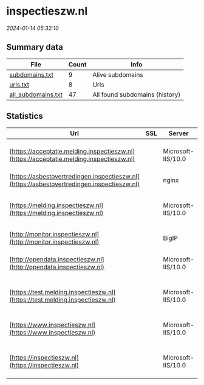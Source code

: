 # inspectieszw.nl
*2024-01-14 05:32:10*
## Summary data
| File       | Count | Info |
|------------|-------|------|
|[subdomains.txt](/data/inspectieszw.nl/subdomains.txt)|9|Alive subdomains|
|[urls.txt](/data/inspectieszw.nl/urls.txt)|8|Urls|
|[all_subdomains.txt](/data/inspectieszw.nl/all_subdomains.txt)|47|All found subdomains (history)|
## Statistics
| Url | SSL | Server | Cookie | HSTS | CSP | XFO | XXP | RP | Tech |Title |
|------------|-------|------|------|------|------|------|------|------|------|------|
|[https://acceptatie.melding.inspectieszw.nl](https://acceptatie.melding.inspectieszw.nl)| |Microsoft-IIS/10.0|:warning: |:white_check_mark: | :white_check_mark:| :white_check_mark: | :white_check_mark: | :white_check_mark: |HSTS IIS:10.0 Windows Server|Document Moved|
|[https://asbestovertredingen.inspectieszw.nl](https://asbestovertredingen.inspectieszw.nl)| |nginx| | | | | | :white_check_mark: |Nginx|410 Gone|
|[https://melding.inspectieszw.nl](https://melding.inspectieszw.nl)| |Microsoft-IIS/10.0|:warning: |:white_check_mark: | :white_check_mark:| :white_check_mark: | :white_check_mark: | :white_check_mark: |IIS:10.0 Microsoft ASP.NET Windows Server|Document Moved|
|[http://monitor.inspectieszw.nl](http://monitor.inspectieszw.nl)| |BigIP| | | | | | :white_check_mark: |F5 BigIP||
|[http://opendata.inspectieszw.nl](http://opendata.inspectieszw.nl)| |Microsoft-IIS/10.0| |:white_check_mark: | :white_check_mark:| :white_check_mark: | :white_check_mark: | :white_check_mark: |HSTS IIS:10.0 Windows Server|403 - Forbidden:...|
|[https://test.melding.inspectieszw.nl](https://test.melding.inspectieszw.nl)| |Microsoft-IIS/10.0|:warning: |:white_check_mark: | :white_check_mark:| :white_check_mark: | :white_check_mark: | :white_check_mark: |HSTS IIS:10.0 Windows Server|Document Moved|
|[https://www.inspectieszw.nl](https://www.inspectieszw.nl)| |Microsoft-IIS/10.0| |:white_check_mark: |:warning: | :white_check_mark: | :white_check_mark: | :white_check_mark: |HSTS IIS:10.0 Windows Server|Document Moved|
|[https://inspectieszw.nl](https://inspectieszw.nl)| |Microsoft-IIS/10.0| |:white_check_mark: |:warning: | :white_check_mark: | :white_check_mark: | :white_check_mark: |HSTS IIS:10.0 Windows Server|Document Moved|